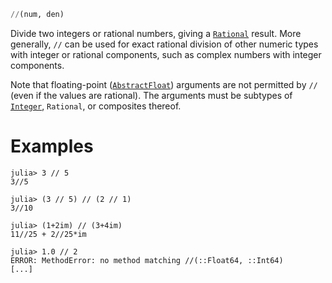 ```julia
//(num, den)
```

Divide two integers or rational numbers, giving a [`Rational`](@ref) result. More generally, `//` can be used for exact rational division of other numeric types with integer or rational components, such as complex numbers with integer components.

Note that floating-point ([`AbstractFloat`](@ref)) arguments are not permitted by `//` (even if the values are rational). The arguments must be subtypes of [`Integer`](@ref), `Rational`, or composites thereof.

# Examples

```jldoctest
julia> 3 // 5
3//5

julia> (3 // 5) // (2 // 1)
3//10

julia> (1+2im) // (3+4im)
11//25 + 2//25*im

julia> 1.0 // 2
ERROR: MethodError: no method matching //(::Float64, ::Int64)
[...]
```
